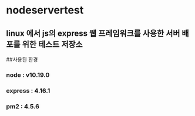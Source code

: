 # nodeservertest
## linux 에서 js의 express 웹 프레임워크를 사용한 서버 배포를 위한 테스트 저장소 ##
##사용된 환경
### node : v10.19.0
### express : 4.16.1
### pm2 : 4.5.6
